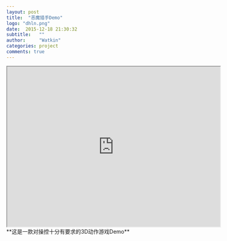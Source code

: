 ```yaml
---
layout: post
title:  "恶魔猎手Demo"
logo: "dhln.png"
date:  2015-12-18 21:30:32
subtitle:   ""
author:     "Watkin"
categories: project
comments: true
---
```


<center>
	 <iframe width="560" height="420" src="http://player.youku.com/embed/XMTQ3NTUyNDQzMg"> </iframe>
	<!--  <iframe width="560" height="420" src="http://player.youku.com/embed/XMTI4NzM1NTMyOA"> </iframe> -->
<body>
</body>
</center>
**这是一款对操控十分有要求的3D动作游戏Demo**